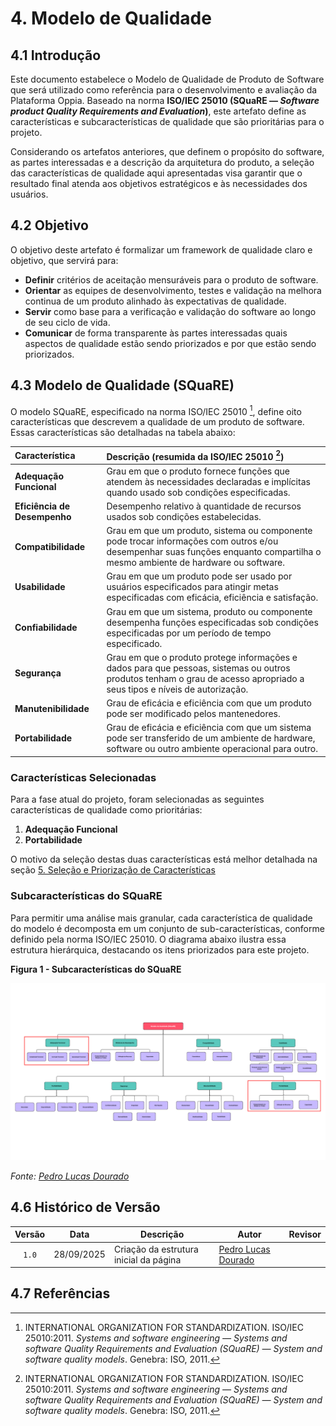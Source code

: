 # 4. Modelo de Qualidade

## 4.1 Introdução

Este documento estabelece o Modelo de Qualidade de Produto de Software que será utilizado como referência para o desenvolvimento e avaliação da Plataforma Oppia. Baseado na norma **ISO/IEC 25010 (SQuaRE — *Software product Quality Requirements and Evaluation*)**, este artefato define as características e subcaracterísticas de qualidade que são prioritárias para o projeto.

Considerando os artefatos anteriores, que definem o propósito do software, as partes interessadas e a descrição da arquitetura do produto, a seleção das características de qualidade aqui apresentadas visa garantir que o resultado final atenda aos objetivos estratégicos e às necessidades dos usuários.

## 4.2 Objetivo

O objetivo deste artefato é formalizar um framework de qualidade claro e objetivo, que servirá para:

* **Definir** critérios de aceitação mensuráveis para o produto de software.
* **Orientar** as equipes de desenvolvimento, testes e validação na melhora continua de um produto alinhado às expectativas de qualidade.
* **Servir** como base para a verificação e validação do software ao longo de seu ciclo de vida.
* **Comunicar** de forma transparente às partes interessadas quais aspectos de qualidade estão sendo priorizados e por que estão sendo priorizados.

## 4.3 Modelo de Qualidade (SQuaRE)

O modelo SQuaRE, especificado na norma ISO/IEC 25010 [^1], define oito características que descrevem a qualidade de um produto de software. Essas características são detalhadas na tabela abaixo:

| Característica               | Descrição (resumida da ISO/IEC 25010 [^1])                                                                                                                                         |
| :--------------------------- | :---------------------------------------------------------------------------------------------------------------------------------------------------------------------------- |
| **Adequação Funcional**      | Grau em que o produto fornece funções que atendem às necessidades declaradas e implícitas quando usado sob condições especificadas.                                           |
| **Eficiência de Desempenho** | Desempenho relativo à quantidade de recursos usados sob condições estabelecidas.                                                                                              |
| **Compatibilidade**          | Grau em que um produto, sistema ou componente pode trocar informações com outros e/ou desempenhar suas funções enquanto compartilha o mesmo ambiente de hardware ou software. |
| **Usabilidade**              | Grau em que um produto pode ser usado por usuários especificados para atingir metas especificadas com eficácia, eficiência e satisfação.                                      |
| **Confiabilidade**           | Grau em que um sistema, produto ou componente desempenha funções especificadas sob condições especificadas por um período de tempo especificado.                              |
| **Segurança**                | Grau em que o produto protege informações e dados para que pessoas, sistemas ou outros produtos tenham o grau de acesso apropriado a seus tipos e níveis de autorização.      |
| **Manutenibilidade**         | Grau de eficácia e eficiência com que um produto pode ser modificado pelos mantenedores.                                                                                      |
| **Portabilidade**            | Grau de eficácia e eficiência com que um sistema pode ser transferido de um ambiente de hardware, software ou outro ambiente operacional para outro.                          |

### Características Selecionadas

Para a fase atual do projeto, foram selecionadas as seguintes características de qualidade como prioritárias:

1.  **Adequação Funcional**
2.  **Portabilidade**

O motivo da seleção destas duas características está melhor detalhada na seção [5. Seleção e Priorização de Características](./05_selecao.md)

### Subcaracterísticas do SQuaRE

Para permitir uma análise mais granular, cada característica de qualidade do modelo é decomposta em um conjunto de sub-características, conforme definido pela norma ISO/IEC 25010.  O diagrama abaixo ilustra essa estrutura hierárquica, destacando os itens priorizados para este projeto.



**Figura 1 - Subcaracterísticas do SQuaRE**

![Diagrama Subcaracterísticas SQuaRE](../assets/images/square.png)

*Fonte: [Pedro Lucas Dourado](https://github.com/pedrolucasdourado)*


## 4.6 Histórico de Versão


| Versão | Data       | Descrição                              | Autor                                                       | Revisor |
| :----: | ---------- | -------------------------------------- | ----------------------------------------------------------- | ------- |
| `1.0`  | 28/09/2025 | Criação da estrutura inicial da página | [Pedro Lucas Dourado](https://github.com/pedrolucasdourado) |         |

## 4.7 Referências

[^1]: INTERNATIONAL ORGANIZATION FOR STANDARDIZATION. ISO/IEC 25010:2011. *Systems and software engineering — Systems and software Quality Requirements and Evaluation (SQuaRE) — System and software quality models*. Genebra: ISO, 2011.
